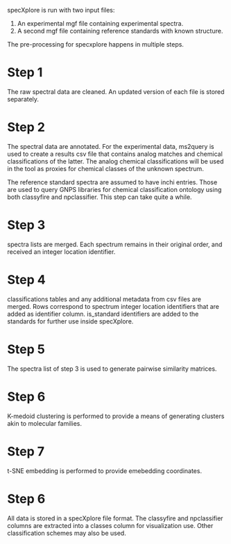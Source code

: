 specXplore is run with two input files:

1) An experimental mgf file containing experimental spectra.
2) A second mgf file containing reference standards with known structure.

The pre-processing for specxplore happens in multiple steps. 

# Step 1

The raw spectral data are cleaned. An updated version of each file is stored separately.

# Step 2

The spectral data are annotated. For the experimental data, ms2query is used to create a results csv file that contains analog matches and chemical classifications of the latter. The analog chemical classifications will be used in the tool as proxies for chemical classes of the unknown spectrum. 

The reference standard spectra are assumed to have inchi entries. Those are used to query GNPS libraries for chemical classification ontology using both classyfire and npclassifier. This step can take quite a while.

# Step 3

spectra lists are merged. Each spectrum remains in their original order, and received an integer location identifier. 

# Step 4

classifications tables and any additional metadata from csv files are merged. Rows correspond to spectrum integer location identifiers that are added as identifier column. is_standard identifiers are added to the standards for further use inside specXplore.

# Step 5

The spectra list of step 3 is used to generate pairwise similarity matrices.

# Step 6

K-medoid clustering is performed to provide a means of generating clusters akin to molecular families. 

# Step 7 

t-SNE embedding is performed to provide emebedding coordinates.

# Step 6 

All data is stored in a specXplore file format. The classyfire and npclassifier columns are extracted into a classes column for visualization use. Other classification schemes may also be used.
